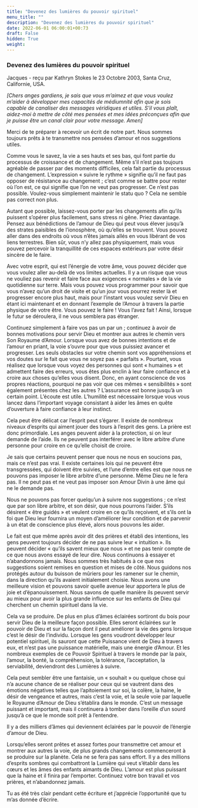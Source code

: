 ```yaml
---
title: "Devenez des lumières du pouvoir spirituel"
menu_title: ""
description: "Devenez des lumières du pouvoir spirituel"
date: 2022-06-01 06:00:01+00:73
draft: False
hidden: True
weight:
---
```

### Devenez des lumières du pouvoir spirituel

Jacques - reçu par Kathryn Stokes le 23 Octobre 2003, Santa Cruz, Californie, USA.

*[Chers anges gardiens, je sais que vous m’aimez et que vous voulez m’aider à développer mes capacités de médiumnité afin que je sois capable de canaliser des messages véridiques et utiles. S’il vous plaît, aidez-moi à mettre de côté mes pensées et mes idées préconçues afin que je puisse être un canal clair pour votre message. Amen]*

Merci de te préparer à recevoir un écrit de notre part. Nous sommes toujours prêts à te transmettre nos pensées d’amour et nos suggestions utiles.

Comme vous le savez, la vie a ses hauts et ses bas, qui font partie du processus de croissance et de changement. Même s’il n’est pas toujours agréable de passer par des moments difficiles, cela fait partie du processus de changement. L’expression « suivre le rythme » signifie qu’il ne faut pas opposer de résistance au changement ; c’est comme se battre pour rester où l’on est, ce qui signifie que l’on ne veut pas progresser. Ce n’est pas possible. Voulez-vous simplement maintenir le statu quo ? Cela ne semble pas correct non plus.

Autant que possible, laissez-vous porter par les changements afin qu’ils puissent s’opérer plus facilement, sans stress ni gêne. Priez davantage. Pensez aux bénédictions de l’amour de Dieu qui peut vous élever jusqu’à des strates paisibles de l’ionosphère, où qu’elles se trouvent. Vous pouvez aller dans des endroits où vous n’êtes jamais allés en vous libérant de vos liens terrestres. Bien sûr, vous n’y allez pas physiquement, mais vous pouvez percevoir la tranquillité de ces espaces extérieurs par votre désir sincère de le faire.

Avec votre esprit, qui est l’énergie de votre âme, vous pouvez décider que vous voulez aller au-delà de vos limites actuelles. Il y a un risque que vous ne vouliez pas revenir et faire face aux exigences « normales » de la vie quotidienne sur terre. Mais vous pouvez vous programmer pour savoir que vous n’avez qu’un droit de visite et qu’un jour vous pourrez rester là et progresser encore plus haut, mais pour l’instant vous voulez servir Dieu en étant ici maintenant et en donnant l’exemple de l’Amour à travers la partie physique de votre être. Vous pouvez le faire ! Vous l’avez fait ! Ainsi, lorsque le futur se déroulera, il ne vous semblera pas étranger.

Continuez simplement à faire vos pas un par un ; continuez à avoir de bonnes motivations pour servir Dieu et montrer aux autres le chemin vers Son Royaume d’Amour. Lorsque vous avez de bonnes intentions et de l’amour en priant, la voie s’ouvre pour que vous puissiez avancer et progresser. Les seuls obstacles sur votre chemin sont vos appréhensions et vos doutes sur le fait que vous ne soyez pas « parfaits ». Pourtant, vous réalisez que lorsque vous voyez des personnes qui sont « humaines » et admettent faire des erreurs, vous êtes plus enclin à leur faire confiance et à croire aux choses qu’elles vous disent. Donc, en ayant conscience de vos propres réactions, pourquoi ne pas voir que ces mêmes « sensibilités » sont également présentes chez les autres ? L’assurance est bonne jusqu’à un certain point. L’écoute est utile. L’humilité est nécessaire lorsque vous vous lancez dans l’important voyage consistant à aider les âmes en quête d’ouverture à faire confiance à leur instinct.

Cela peut être délicat car l’esprit peut s’égarer. Il existe de nombreux niveaux d’esprits qui aiment jouer des tours à l’esprit des gens. La prière est donc primordiale. Les anges peuvent aider à la protection, si on leur demande de l’aide. Ils ne peuvent pas interférer avec le libre arbitre d’une personne pour croire en ce qu’elle choisit de croire.

Je sais que certains peuvent penser que nous ne nous en soucions pas, mais ce n’est pas vrai. Il existe certaines lois qui ne peuvent être transgressées, qui doivent être suivies, et l’une d’entre elles est que nous ne pouvons pas imposer le libre arbitre d’une personne. Même Dieu ne le fera pas. Il ne peut pas et ne veut pas imposer son Amour Divin à une âme qui ne le demande pas.

Nous ne pouvons pas forcer quelqu’un à suivre nos suggestions ; ce n’est que par son libre arbitre, et son désir, que nous pourrons l’aider. S’ils désirent « être guidés » et veulent croire en ce qu’ils reçoivent, et s’ils ont la foi que Dieu leur fournira un moyen d’améliorer leur condition et de parvenir à un état de conscience plus élevé, alors nous pouvons les aider.

Le fait est que même après avoir dit des prières et établi des intentions, les gens peuvent toujours décider de ne pas suivre leur « intuition ». Ils peuvent décider « qu’ils savent mieux que nous » et ne pas tenir compte de ce que nous avons essayé de leur dire. Nous continuons à essayer et n’abandonnons jamais. Nous sommes très habitués à ce que nos suggestions soient remises en question et mises de côté. Nous guidons nos protégés autour du buisson de mûriers pour les ramener sur le chemin, dans la direction qu’ils avaient initialement choisie. Nous avons une meilleure vision et pouvons savoir quelle avenue leur apportera le plus de joie et d’épanouissement. Nous savons de quelle manière ils peuvent servir au mieux pour avoir la plus grande influence sur les enfants de Dieu qui cherchent un chemin spirituel dans la vie.

Cela va se produire. De plus en plus d’âmes éclairées sortiront du bois pour servir Dieu de la meilleure façon possible. Elles seront éclairées sur le pouvoir de Dieu et sur la façon dont il peut améliorer la vie des gens lorsque c’est le désir de l’individu. Lorsque les gens voudront développer leur potentiel spirituel, ils sauront que cette Puissance vient de Dieu à travers eux, et n’est pas une puissance matérielle, mais une énergie d’Amour. Et les nombreux exemples de ce Pouvoir Spirituel à travers le monde par la paix, l’amour, la bonté, la compréhension, la tolérance, l’acceptation, la serviabilité, deviendront des Lumières à suivre.

Cela peut sembler être une fantaisie, un « souhait » ou quelque chose qui n’a aucune chance de se réaliser pour ceux qui se vautrent dans des émotions négatives telles que l’apitoiement sur soi, la colère, la haine, le désir de vengeance et autres, mais c’est la voie, et la seule voie par laquelle le Royaume d’Amour de Dieu s’établira dans le monde. C’est un message puissant et important, mais il continuera à tomber dans l’oreille d’un sourd jusqu’à ce que le monde soit prêt à l’entendre.

Il y a des milliers d’âmes qui deviennent éclairées par le pouvoir de l’énergie d’amour de Dieu.

Lorsqu’elles seront prêtes et assez fortes pour transmettre cet amour et montrer aux autres la voie, de plus grands changements commenceront à se produire sur la planète. Cela ne se fera pas sans effort. Il y a des millions d’esprits sombres qui combattront la Lumière qui veut s’établir dans les cœurs et les âmes des enfants aimants de Dieu. L’amour est plus puissant que la haine et il finira par l’emporter. Continuez votre bon travail et vos prières, et n’abandonnez jamais.

Tu as été très clair pendant cette écriture et j’apprécie l’opportunité que tu m’as donnée d’écrire.
